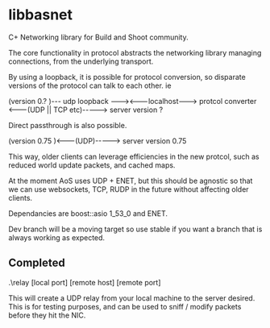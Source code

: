 libbasnet
=========


C+ Networking library for Build and Shoot community.



The core functionality in protocol abstracts the networking library managing connections, from the underlying transport.

By using a loopback, it is possible for protocol conversion, so disparate versions of the protocol can talk to each other.
ie

(version 0.?  )--- udp loopback ---><---localhost---> protcol converter <---(UDP || TCP etc)-----> server version ? 

Direct passthrough is also possible.

(version 0.75 )<---(UDP)-----> server version 0.75

This way, older clients can leverage efficiencies in the new protcol, such as reduced world update packets, and cached maps.


At the moment AoS uses UDP + ENET, but this should be agnostic so that we can use websockets, TCP, RUDP in the future without affecting older clients.

Dependancies are boost::asio 1_53_0 and ENET.


Dev branch will be a moving target so use stable if you want a branch that is always working as expected.

Completed
---------
.\relay [local port] [remote host] [remote port]

This will create a UDP relay from your local machine to the server desired. This is for testing purposes, and can be used to sniff / modify packets before they hit the NIC.


